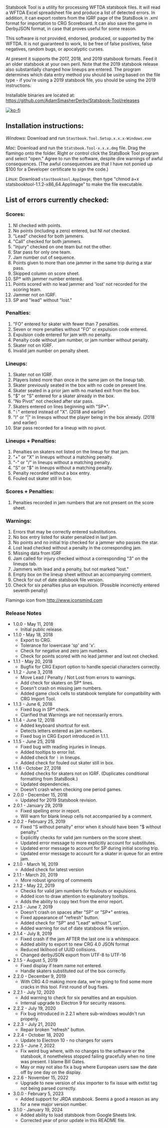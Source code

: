 Statsbook Tool is a utility for processing WFTDA statsbook files.  It will read a WFTDA Excel spreadsheet file and produce a list of detected errors.  In addition, it can export rosters from the IGRF page of the StatsBook in .xml format for importation to CRG Scoreboard. It can also save the game in DerbyJSON format, in case that proves useful for some reason. 

This software is not provided, endorsed, produced, or supported by the WFTDA.  It is not guaranteed to work, to be free of false positives, false negatives, random bugs, or apocalyptic curses.

At present it supports the 2017, 2018, and 2019 statsbook formats.  Feed it an older statsbook at your own peril. Note that the 2019 statsbook release also substantially changed how lineups are entered.  The program determines which data entry method you should be using based on the file type - if you're using a 2019 statsbook file, you should be using the 2019 instructions.

Installable binaries are located at:
https://github.com/AdamSmasherDerby/Statsbook-Tool/releases

[![ko-fi](https://www.ko-fi.com/img/githubbutton_sm.svg)](https://ko-fi.com/J3J11GKIZ)

## Installation instructions:

*Windows:* Download and run <code>Stastbook.Tool.Setup.x.x.x-Windows.exe</code>

*Mac:* Download and run the <code>Statsbook.Tool-x.x.x.dmg</code> file. Drag the flamingo onto the folder. Right or control click the StatsBook Tool program and select "open." Agree to run the software, despite dire warnings of awful consequences. (The awful consequences are that I have not ponied up $100 for a Developer certificate to sign the code.)

*Linux:* Download <code>stastbooktool.AppImage</code>, then type "chmod a+x statsbooktool-1.1.2-x86_64.AppImage" to make the file executable.


## List of errors currently checked:

### Scores:

1. NI checked with points.
2. No points (including a zero) entered, but NI *not* checked.
3. "Lead" checked for both jammers.
4. "Call" checked for both jammers.
5. "Injury" checked on one team but not the other.
6. Star pass for only one team.
7. Jam number out of sequence.
8. Points given to more than one jammer in the same trip during a star pass.
9. Skipped column on score sheet.
10. SP* with jammer number entered.
11. Points scored with no lead jammer and 'lost' not recorded for the scoring team.
12. Jammer not on IGRF.
13. SP and "lead" without "lost."

### Penalties:

1. "FO" entered for skater with fewer than 7 penalties.
2. Seven or more penalties without "FO" or expulsion code entered.
3. Expulsion code entered for jam with no penalty.
4. Penalty code without jam number, or jam number without penalty.
5. Skater not on IGRF.
6. Invalid jam number on penalty sheet.

### Lineups:

1. Skater not on IGRF.
2. Players listed more than once in the same jam on the lineup tab.
3. Skater previously seated in the box with no code on present line.
4. Skater seated in a prior jam with no marked exit from the box.
5. "$" or "S" entered for a skater already in the box.
6. "No Pivot" not checked after star pass.
7. Skaters entered on lines beginning with "SP*".
8. "ᚾ" entered instead of "X". (2018 and earlier)
9. "I" or "|" in lineups without the player being in the box already. (2018 and earlier)
10. Star pass recorded for a lineup with no pivot.

### Lineups + Penalties:

1. Penalties on skaters not listed on the lineup for that jam.
2. "+" or "X" in lineups without a matching penalty.
3. "-" or "/" in lineups without a matching penalty.
4. "S" or "$" in lineups without a matching penalty.
5. Penalty recorded without a box entry. 
6. Fouled out skater still in box.

### Scores + Penalties:

1. Penalties recorded in jam numbers that are not present on the score sheet.

### Warnings:
1. Errors that may be correctly entered substitutions.
2. No box entry listed for skater penalized in last jam.
3. No points and no initial trip checked for a jammer who passes the star.
4. Lost lead checked without a penalty in the corresponding jam.
5. Missing data from IGRF
6. Jam called for injury checked without a corresponding "3" on the lineups tab.
7. Jammers with lead and a penalty, but not marked "lost."
8. Empty box on the lineup sheet without an accompanying comment.
9. Check for out of date statsbook file version.
10. Check for six penalties plus an expulsion. (Possible incorrectly entered seventh penalty)

Flamingo icon from http://www.iconsmind.com

### Release Notes

* 1.0.0 - May 11, 2018
    * Initial public release.
* 1.1.0 - May 18, 2018
    * Export to CRG.
    * Tolerance for lowercase 'sp' and 'x'.
    * Check for negative and zero jam numbers.
    * Check for points scored with no lead jammer and lost not checked.
* 1.1.1 - May 20, 2018
    * Bugfix for CRG Export option to handle special characters correctly.
* 1.1.2 - June 3, 2018
    * Move Lead / Penalty / Not Lost from errors to warnings.
    * Add check for skaters on SP* lines.
    * Doesn't crash on missing jam numbers.
    * Added game clock cells to statsbook template for compatibility with CRG Import Tool.
* 1.1.3 - June 6, 2018
    * Fixed bug in SP* check.
    * Clarified that Warnings are not necessarily errors.
* 1.1.4 - June 12, 2018
    * Added keyboard shortcut for exit.
    * Detects letters entered as jam numbers.
    * Fixed bug in CRG Export introduced in 1.1.1.
* 1.1.5 - June 25, 2018
    * Fixed bug with reading injuries in lineups.
    * Added tooltips to error list.
    * Added check for ᚾ in lineups.
    * Added check for fouled out skater still in box.
* 1.1.6 - October 27, 2018
    * Added checks for skaters not on IGRF. (Duplicates conditional formatting from StatsBook.)
    * Updated dependencies.
    * Doesn't crash when checking one period games.
* 2.0.0 - December 15, 2018
    * Updated for 2019 Statsbook revision.
* 2.0.1 - January 29, 2019
    * Fixed spelling error in report.
    * Will warn for blank lineup cells not accompanied by a comment.
* 2.0.2 - February 25, 2019
    * Fixed "S without penalty" error when it should have been "$ without penalty."
    * Explicitly checks for valid jam numbers on the score sheet.
    * Updated error message to more explicitly account for substitutes.
    * Updated error message to account for SP during initial scoring trip.
    * Updated error message to account for a skater in queue for an entire jam.
* 2.1.0 - March 16, 2019
    * Added check for latest version
* 2.1.1 - March 20, 2019
    * More robust ignoring of comments
* 2.1.2 - May 22, 2019
    * Checks for valid jam numbers for foulouts or expulsions.
    * Added icon to draw attention to explanatory tooltips.
    * Adds the ability to copy text from the error report.
* 2.1.3 - June 7, 2019
    * Doesn't crash on spaces after "SP" or "SP*" entries.
    * Fixed appearance of "refresh" button.
    * Added check for "SP" and "Lead" without "Lost".
    * Added warning for out of date statsbook file version.
* 2.1.4 - July 8, 2019
    * Fixed crash if the jam AFTER the last one is a whitespace.
    * Added ability to export to new CRG 4.0 JSON format
    * Reduced liklihood of UUID collisions.
    * Changed derbyJSON export from UTF-8 to UTF-16
* 2.1.5 - August 5, 2019
    * Fixed display if team name not entered.
    * Handle skaters substituted out of the box correctly.
* 2.2.0 - December 9, 2019
    * With CRG 4.0 making more data, we're going to find some more cracks in this tool. First round of bug fixes.
* 2.2.1 - July 12, 2020
    * Add warning to check for six penalties and an expulsion.
    * Internal upgrade to Electron 9 for security reasons.
* 2.2.2 - July 19, 2020
    * Fix bug introduced in 2.2.1 where sub-windows wouldn't run properly.
* 2.2.3 - July 21, 2020
    * Repair broken "refresh" button.
* 2.2.4 - October 18, 2020
    * Update to Electron 10 - no changes for users
* 2.2.5 - June 7, 2022
    * Fix weird bug where, with no changes to the software or the statsbook, it nonetheless stopped failing gracefully when no time was present.  I blame Bill Gates.  
    * May or may not also fix a bug where European users saw the date off by one day on the display.
* 2.2.6 - November 15, 2022
    * Upgrade to new version of xlsx importer to fix issue with extlst tag not being parsed correctly.
* 3.0.0 - February 5, 2023
    * Added support for JRDA statsbook.  Seems a good a reason as any for a new major version number.
* 3.1.0 - January 19, 2024
    * Added ability to load statsbook from Google Sheets link.
    * Corrected year of prior update in this README file. 